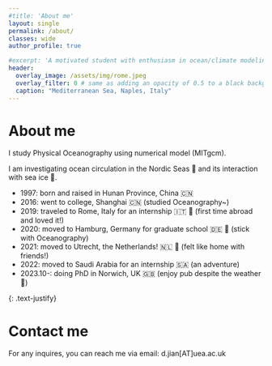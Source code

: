 ```yaml
---
#title: 'About me'
layout: single
permalink: /about/
classes: wide
author_profile: true

#excerpt: 'A motivated student with enthusiasm in ocean/climate modeling.'
header:
  overlay_image: /assets/img/rome.jpeg
  overlay_filter: 0 # same as adding an opacity of 0.5 to a black background
  caption: "Mediterranean Sea, Naples, Italy"
---
```

# About me
I study Physical Oceanography using numerical model (MITgcm).

I am investigating ocean circulation in the Nordic Seas 🌊 and its interaction with sea ice 🧊.


- 1997: born and raised in Hunan Province, China 🇨🇳 
- 2016: went to college, Shanghai 🇨🇳 (studied Oceanography~) 
- 2019: traveled to Rome, Italy for an internship 🇮🇹 🤌 (first time abroad and loved it!)
- 2020: moved to Hamburg, Germany for graduate school 🇩🇪 🥨 (stick with Oceanography)
- 2021: moved to Utrecht, the Netherlands! 🇳🇱 🌷 (felt like home with friends!)
- 2022: moved to Saudi Arabia for an internship 🇸🇦 (an adventure) 
- 2023.10-: doing PhD in Norwich, UK 🇬🇧 (enjoy pub despite the weather 🍻) 

{: .text-justify}
# Contact me
For any inquires, you can reach me via email: d.jian[AT]uea.ac.uk



